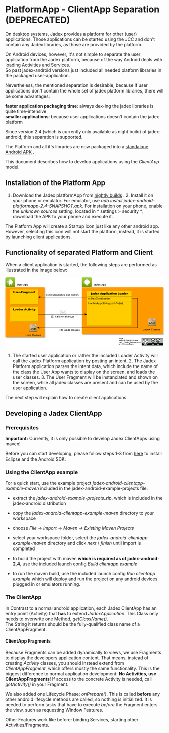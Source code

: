 # PlatformApp - ClientApp Separation (DEPRECATED)

On desktop systems, Jadex provides a platform for other (user) applications.
Those applications can be started using the JCC and don't contain any Jadex libraries, as those are provided by the platform.

On Android devices, however, it's not simple to separate the user application from the Jadex platform, because of the way Android deals with loading Activities and Services.\
So past jadex-android versions just included all needed platform libraries in the packaged user-application.

Nevertheless, the mentioned separation is desirable, because if user applications don't contain the whole set of jadex platform libraries, there will be some advantages:

**faster application packaging time**: always dex-ing the jadex libraries is quite time-intensive   
**smaller applications**: because user applications doesn't contain the jadex platform

Since version 2.4 (which is currently only available as night build) of jadex-android, this separation is supported.

The Platform and all it's libraries are now packaged into a [standalone Android APK](https://www.activecomponents.org/bin/view/Download/Overview) .

This document describes how to develop applications using the *ClientApp* model.

Installation of the Platform App
---------------------------------------------

1.  Download the Jadex platformApp from [nightly builds](http://www.activecomponents.org/download) .
    2. Install it on your phone or emulator. For emulator, use *adb install jadex-android-platformapp-2.4-SNAPSHOT.apk*.
    For installation on your phone, enable the *unknown sources* setting, located in * settings &gt; security *, download the APK to your phone and execute it.

The Platform App will create a Startup icon just like any other android app.
However, selecting this icon will not start the platform, instead, it is started by launching client applications.

Functionality of separated Platform and Client
-----------------------------------------------------------

When a client application is started, the following steps are performed as illustrated in the image below:

![](activity-relations-externaluser-en.png)

1.  The started user application or rather the included Loader Activity will call the Jadex Platform application by posting an intent.
    2. The Jadex Platform application parses the intent data, which include the name of the class the User App wants to display on the screen, and loads the user classes.
    3. The User Fragment will be instanciated and shown on the screen, while all jadex classes are present and can be used by the user application.

The next step will explain how to create client applications.

Developing a Jadex ClientApp
-----------------------------------------

### Prerequisites

**Important:** Currently, it is only possible to develop Jadex ClientApps using maven!

Before you can start developing, please follow steps 1-3 from [here](02%20Installation)  to install Eclipse and the Android SDK.

### Using the ClientApp example

For a quick start, use the example project *jadex-android-clientapp-example-maven* included in the jadex-android-example-projects file.

-   extract the *jadex-android-example-projects.zip*, which is included in the jadex-android distribution
-   copy the *jadex-android-clientapp-example-maven* directory to your workspace
-   choose *File -&gt; Import -&gt; Maven -&gt; Existing Maven Projects*
-   select your workspace folder, select the *jadex-android-clientapp-example-maven* directory and click *next* / *finish* until import is completed



-   to build the project with maven **which is required as of jadex-android-2.4**, use the included launch config *Build clientapp example* 
-   to run the maven build, use the included launch config *Run clientapp example* which will deploy and run the project on any android devices plugged in or emulators running.

### The ClientApp

In Contrast to a normal android application, each Jadex ClientApp has an entry point (Activity) that **has** to extend *JadexApplication*. This Class only needs to overwrite one Method, *getClassName()*.  
The String it returns should be the fully-qualified class name of a ClientAppFragment.

#### ClientApp Fragments

Because Fragments can be added dynamically to views, we use Fragments to display the developers application content.
That means, instead of creating *Activity* classes, you should instead extend from *ClientAppFragment*, which offers mostly the same functionality.
This is the biggest difference to normal application development: **No Activities, use ClientAppFragments**!
If access to the concrete Activity is needed, call *getActivity()* in your Fragment.

We also added one Lifecycle Phase: *onPrepare()*. This is called **before** any other android lifecycle methods are called, so nothing is initialized. It is needed to perform tasks that have to execute *before* the Fragment enters the view, such as requesting Window Features.

Other Features work like before: binding Services, starting other Activities/Fragments.
